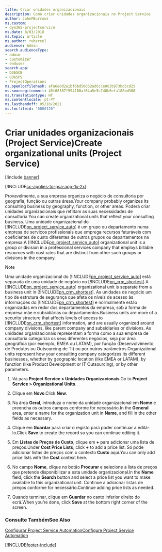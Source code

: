 ```yaml
---
title: Criar unidades organizacionais
description: Como criar unidades organizacionais no Project Service
author: JohnPBurrows
ms.custom:
- dyn365-projectservice
ms.date: 8/03/2018
ms.topic: article
ms.author: ruhercul
audience: Admin
search.audienceType:
- admin
- customizer
- enduser
search.app:
- D365CE
- D365PS
- ProjectOperations
ms.openlocfilehash: afa6e0d2e1bf6bd50032ad6cce083b973bd5cd25
ms.sourcegitcommit: 40f68387f594180af64a5e5c748b6efa188bd300
ms.translationtype: HT
ms.contentlocale: pt-PT
ms.lasthandoff: 05/10/2021
ms.locfileid: "6006120"
---
```

# <a name="create-organizational-units-project-service"></a><span data-ttu-id="3a60c-103">Criar unidades organizacionais (Project Service)</span><span class="sxs-lookup"><span data-stu-id="3a60c-103">Create organizational units (Project Service)</span></span>

[!include [banner](../includes/psa-now-project-operations.md)]

[!INCLUDE[cc-applies-to-psa-app-1x-2x](../includes/cc-applies-to-psa-app-1x-2x.md)]

<span data-ttu-id="3a60c-104">Provavelmente, a sua empresa organiza o negócio de consultoria por geografia, função ou outras áreas.</span><span class="sxs-lookup"><span data-stu-id="3a60c-104">Your company probably organizes its consulting business by geography, function, or other areas.</span></span> <span data-ttu-id="3a60c-105">Poderá criar unidades organizacionais que reflitam as suas necessidades de consultoria.</span><span class="sxs-lookup"><span data-stu-id="3a60c-105">You can create organizational units that reflect your consulting business.</span></span> <span data-ttu-id="3a60c-106">Uma unidade organizacional do [!INCLUDE[pn_project_service_auto](../includes/pn-project-service-auto.md)] é um grupo ou departamento numa empresa de serviços profissionais que emprega recursos faturáveis com coeficientes de custo diferentes de outros grupos ou departamentos na empresa.</span><span class="sxs-lookup"><span data-stu-id="3a60c-106">A [!INCLUDE[pn_project_service_auto](../includes/pn-project-service-auto.md)] organizational unit is a group or division in a professional services company that employs billable resources with cost rates that are distinct from other such groups or divisions in the company.</span></span>  
  
> [!NOTE]
>  <span data-ttu-id="3a60c-107">Uma unidade organizacional do [!INCLUDE[pn_project_service_auto](../includes/pn-project-service-auto.md)] está separada de uma unidade de negócio no [!INCLUDE[pn_crm_shortest](../includes/pn-crm-shortest.md)].</span><span class="sxs-lookup"><span data-stu-id="3a60c-107">A [!INCLUDE[pn_project_service_auto](../includes/pn-project-service-auto.md)] organizational unit is separate from a business unit in [!INCLUDE[pn_crm_shortest](../includes/pn-crm-shortest.md)].</span></span> <span data-ttu-id="3a60c-108">As unidades de negócio um tipo de estrutura de segurança que afeta os níveis de acesso às informações do [!INCLUDE[pn_crm_shortest](../includes/pn-crm-shortest.md)] e normalmente estão organizadas em redor dos departamentos da empresa, sob a forma de empresa mãe e subsidiárias ou departamentos.</span><span class="sxs-lookup"><span data-stu-id="3a60c-108">Business units are more of a security structure that affects levels of access to [!INCLUDE[pn_crm_shortest](../includes/pn-crm-shortest.md)] information, and are usually organized around company divisions, like parent company and subsidiaries or divisions.</span></span> <span data-ttu-id="3a60c-109">As unidades organizacionais representam a forma como a sua empresa de consultoria categoriza os seus diferentes negócios, seja por área geográfica (por exemplo, EMEA ou LATAM), por função (Desenvolvimento de Produtos ou Outsourcing de TI) ou por outros parâmetros.</span><span class="sxs-lookup"><span data-stu-id="3a60c-109">Organizational units represent how your consulting company categorizes its different businesses, whether by geographic location (like EMEA or LATAM), by function (like Product Development or IT Outsourcing), or by other parameters.</span></span>  
  
1.  <span data-ttu-id="3a60c-110">Vá para **Project Service > Unidades Organizacionais**.</span><span class="sxs-lookup"><span data-stu-id="3a60c-110">Go to **Project Service > Organizational Units**.</span></span>  
  
2.  <span data-ttu-id="3a60c-111">Clique em **Novo**.</span><span class="sxs-lookup"><span data-stu-id="3a60c-111">Click **New**.</span></span>  
  
3.  <span data-ttu-id="3a60c-112">Na área **Geral**, introduza o nome da unidade organizacional em **Nome** e preencha os outros campos conforme for necessário.</span><span class="sxs-lookup"><span data-stu-id="3a60c-112">In the **General** area, enter a name for the organization unit in **Name**, and fill in the other fields as necessary.</span></span>  
  
4.  <span data-ttu-id="3a60c-113">Clique em **Guardar** para criar o registo para poder continuar a editá-lo.</span><span class="sxs-lookup"><span data-stu-id="3a60c-113">Click **Save** to create the record so you can continue editing it.</span></span>  
  
5.  <span data-ttu-id="3a60c-114">Em **Listas de Preços de Custo**, clique em **+** para adicionar uma lista de preços.</span><span class="sxs-lookup"><span data-stu-id="3a60c-114">Under **Cost Price Lists**, click **+** to add a price list.</span></span> <span data-ttu-id="3a60c-115">Só pode adicionar listas de preços com o contexto **Custo** aqui.</span><span class="sxs-lookup"><span data-stu-id="3a60c-115">You can only add price lists with the **Cost** context here.</span></span>  
  
6.  <span data-ttu-id="3a60c-116">No campo **Nome**, clique no botão **Procurar** e selecione a lista de preços que pretende disponibilizar a esta unidade organizacional.</span><span class="sxs-lookup"><span data-stu-id="3a60c-116">In the **Name** field, click the **Search** button and select a price list you want to make available to this organizational unit.</span></span> <span data-ttu-id="3a60c-117">Continue a adicionar listas de preços conforme for necessário.</span><span class="sxs-lookup"><span data-stu-id="3a60c-117">Continue adding price lists as needed.</span></span>  
  
7.  <span data-ttu-id="3a60c-118">Quando terminar, clique em **Guardar** no canto inferior direito do ecrã.</span><span class="sxs-lookup"><span data-stu-id="3a60c-118">When you’re done, click **Save** at the bottom right corner of the screen.</span></span>  
  
### <a name="see-also"></a><span data-ttu-id="3a60c-119">Consulte Também</span><span class="sxs-lookup"><span data-stu-id="3a60c-119">See Also</span></span>  
 [<span data-ttu-id="3a60c-120">Configurar Project Service Automation</span><span class="sxs-lookup"><span data-stu-id="3a60c-120">Configure Project Service Automation</span></span>](../psa/configure.md)


[!INCLUDE[footer-include](../includes/footer-banner.md)]